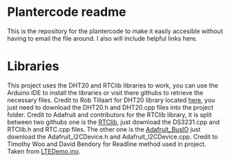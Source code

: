 # Plantercode readme
This is the repository for the plantercode to make it easily accesible without having to email the file around. I also will include helpful links here.

# Libraries
This project uses the DHT20 and RTClib libraries to work, you can use the Arduino IDE to install the libraries or visit there githubs to retrieve the necessary files.
Credit to Rob Tillaart for DHT20 library located [here](https://github.com/RobTillaart/DHT20), you just need to download the DHT20.h and DHT20.cpp files into the project folder.
Credit to Adafruit and contributors for the RTClib library, it is split between two githubs one is the [RTClib](https://github.com/adafruit/RTClib/tree/master/src), just download the DS3231.cpp and RTClib.h and RTC.cpp files. The other one is the [Adafruit_BusIO](https://github.com/adafruit/Adafruit_BusIO) just download the Adafruit_I2CDevice.h and Adafruit_I2CDevice.cpp.
Credit to Timothy Woo and David Bendory for Readline method used in project. Taken from [LTEDemo.ino](https://github.com/botletics/Botletics-SIM7000/blob/main/examples/LTE_Demo/LTE_Demo.ino).
